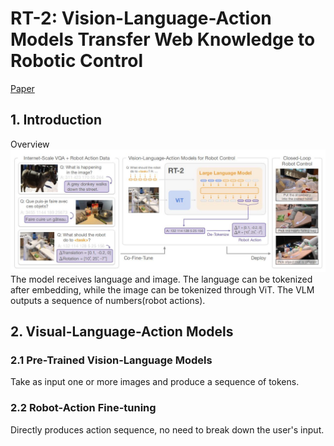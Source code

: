 # RT-2: Vision-Language-Action Models Transfer Web Knowledge to Robotic Control
[Paper](https://arxiv.org/pdf/2307.15818.pdf)

## 1. Introduction
Overview
![overview](./asset/overview.jpg)
The model receives language and image. The language can be tokenized after embedding, while the image can be tokenized through ViT. The VLM outputs a sequence of numbers(robot actions).

## 2. Visual-Language-Action Models
### 2.1 Pre-Trained Vision-Language Models
Take as input one or more images and produce a sequence of tokens.
### 2.2 Robot-Action Fine-tuning
Directly produces action sequence, no need to break down the user's input.



